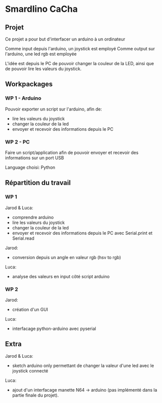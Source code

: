 # Smardlino CaCha

## Projet

Ce projet a pour but d'interfacer un arduino à un ordinateur

Comme input depuis l'arduino, un joystick est employé
Comme output sur l'arduino, une led rgb est employée


L'idée est depuis le PC de pouvoir changer la couleur de la LED, ainsi que de pouvoir lire les valeurs du joystick.

## Workpackages

### WP 1 - Arduino

Pouvoir exporter un script sur l'arduino, afin de:

- lire les valeurs du joystick
- changer la couleur de la led
- envoyer et recevoir des informations depuis le PC

### WP 2 - PC

Faire un script/application afin de pouvoir envoyer et recevoir des informations sur un port USB

Language choisi: Python

## Répartition du travail

### WP 1

Jarod & Luca:

- comprendre arduino
- lire les valeurs du joystick
- changer la couleur de la led
- envoyer et recevoir des informations depuis le PC avec Serial.print et Serial.read

Jarod:

- conversion depuis un angle en valeur rgb (hsv to rgb)

Luca:
- analyse des valeurs en input côté script arduino

### WP 2

Jarod:

- création d'un GUI

Luca:

- interfacage python-arduino avec pyserial

## Extra

Jarod & Luca:

- sketch arduino only permettant de changer la valeur d'une led avec le joystick connecté

Luca:

- ajout d'un interfacage manette N64 -> arduino (pas implémenté dans la partie finale du projet).
